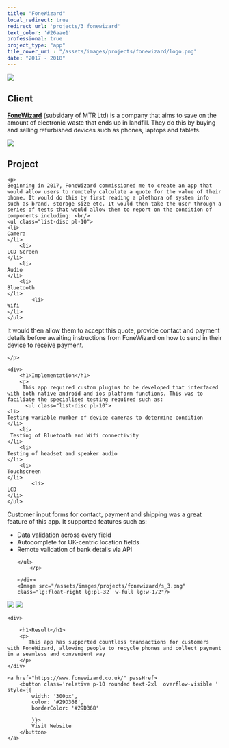 ```yaml
---
title: "FoneWizard"
local_redirect: true
redirect_url: 'projects/3_fonewizard'
text_color: '#26aae1'
professional: true
project_type: "app"
tile_cover_uri : "/assets/images/projects/fonewizard/logo.png"
date: "2017 - 2018"
---
```

<div>
<Image src="/assets/images/projects/fonewizard/logo.png"  class="lg:w-1/2 w-full pt-5 px-5"
    layout='responsive' />

<section style="display: block">
    <h1>Client</h1>
    <p><a href="https://www.fonewizard.co.uk/"><b>FoneWizard</b></a> (subsidary of MTR Ltd) is a company that aims to save on the amount of electronic waste that ends up in landfill. They do this by buying and selling refurbished devices such as phones, laptops and tablets. </p>
</section>

<section class="">

<Image src="/assets/images/projects/fonewizard/s_1.png" class="lg:float-left lg:pr-32 w-1/2"/>

<div>
    <h1>Project</h1>

    <p>
    Beginning in 2017, FoneWizard commissioned me to create an app that would allow users to remotely calculate a quote for the value of their phone. It would do this by first reading a plethora of system info such as brand, storage size etc. It would then take the user through a series of tests that would allow them to report on the condition of components including: <br/>
    <ul class="list-disc pl-10">
    <li>
    Camera
    </li>
        <li>
    LCD Screen
    </li>
        <li>
    Audio
    </li>
        <li>
    Bluetooth
    </li>
            <li>
    Wifi
    </li>
    </ul>

It would then allow them to accept this quote, provide contact and payment details before awaiting instructions from FoneWizard on how to send in their device to receive payment. 

    </p>
</div>

</section>

<section class="pt-20  ">


    <div>
        <h1>Implementation</h1>
        <p>
         This app required custom plugins to be developed that interfaced with both native android and ios platform functions. This was to faciliate the specialised testing required such as:
          <ul class="list-disc pl-10">
    <li>
    Testing variable number of device cameras to determine condition
    </li>
        <li>
     Testing of Bluetooth and Wifi connectivity 
    </li>
        <li>
    Testing of headset and speaker audio
    </li>
        <li>
    Touchscreen
    </li>
            <li>
    LCD
    </li>
    </ul>


Customer input forms for contact, payment and shipping was a great feature of this app. It supported features such as:
     <ul class="list-disc pl-10">
    <li>
    Data validation across every field
    </li>
        <li>
    Autocomplete for UK-centric location fields 
    </li>
        <li>
    Remote validation of bank details via API
    </li>
 
    </ul>
        </p>

    </div>
    <Image src="/assets/images/projects/fonewizard/s_3.png" class="lg:float-right lg:pl-32  w-full lg:w-1/2"/>

</section>
<section class="flex flex-col lg:flex-row">
    <Image src="/assets/images/projects/fonewizard/s_3.png" class=" p-10 w-full lg:w-1/2"/>
    <Image src="/assets/images/projects/fonewizard/s_4.png" class=" p-10 w-full lg:w-1/2"/>

</section>

<section>

    <div>

        <h1>Result</h1>
        <p>
           This app has supported countless transactions for customers with FoneWizard, allowing people to recycle phones and collect payment in a seamless and convenient way
        </p>
    </div>
</section>
<!-- 
<div
    class="flex flex-col md:flex-row pb-16 pt-10  justify-center lg:space-x-32 md:space-x-10 space-x-0 space-y-10 md:space-y-0">

    <a href="https://apps.apple.com/us/app/buddyup/id1484158100">
        <img src="/assets/images/apple.svg" />
    </a>

    <a href="https://play.google.com/store/apps/details?id=com.apolloappdevelopment.buddyup&hl=en_AU&gl=US">
        <img src="/assets/images/google.svg" />
    </a>

</div> -->

<div class="pb-24">

    <a href="https://www.fonewizard.co.uk/" passHref>
        <button class='relative p-10 rounded text-2xl  overflow-visible ' style={{
            width: '300px',
            color: '#29D368',
            borderColor: '#29D368'
            
            }}>
            Visit Website
        </button>
    </a>

</div>

</div>
